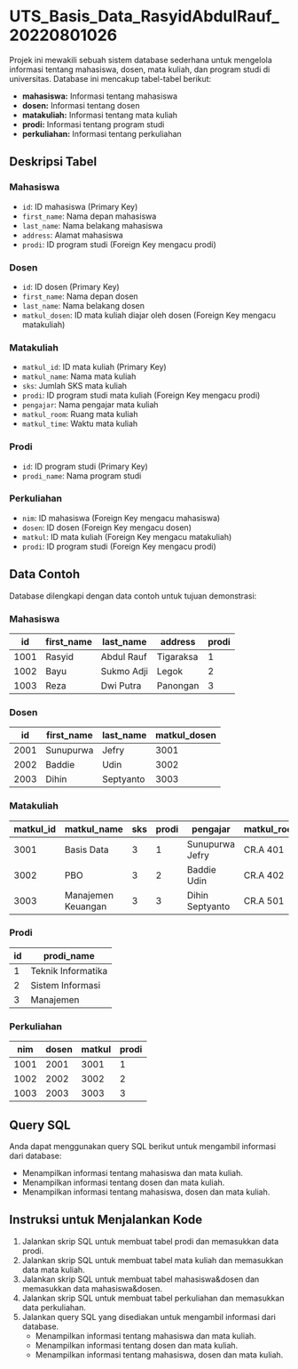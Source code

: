 # UTS_Basis_Data_RasyidAbdulRauf_20220801026

Projek ini mewakili sebuah sistem database sederhana untuk mengelola informasi tentang mahasiswa, dosen, mata kuliah, dan program studi di universitas. Database ini mencakup tabel-tabel berikut:

- **mahasiswa:** Informasi tentang mahasiswa
- **dosen:** Informasi tentang dosen
- **matakuliah:** Informasi tentang mata kuliah
- **prodi:** Informasi tentang program studi
- **perkuliahan:** Informasi tentang perkuliahan

## Deskripsi Tabel

### Mahasiswa

- `id`: ID mahasiswa (Primary Key)
- `first_name`: Nama depan mahasiswa
- `last_name`: Nama belakang mahasiswa
- `address`: Alamat mahasiswa
- `prodi`: ID program studi (Foreign Key mengacu prodi)

### Dosen

- `id`: ID dosen (Primary Key)
- `first_name`: Nama depan dosen
- `last_name`: Nama belakang dosen
- `matkul_dosen`: ID mata kuliah diajar oleh dosen (Foreign Key mengacu matakuliah)

### Matakuliah

- `matkul_id`: ID mata kuliah (Primary Key)
- `matkul_name`: Nama mata kuliah
- `sks`: Jumlah SKS mata kuliah
- `prodi`: ID program studi mata kuliah (Foreign Key mengacu prodi)
- `pengajar`: Nama pengajar mata kuliah
- `matkul_room`: Ruang mata kuliah
- `matkul_time`: Waktu mata kuliah

### Prodi

- `id`: ID program studi (Primary Key)
- `prodi_name`: Nama program studi

### Perkuliahan

- `nim`: ID mahasiswa (Foreign Key mengacu mahasiswa)
- `dosen`: ID dosen (Foreign Key mengacu dosen)
- `matkul`: ID mata kuliah (Foreign Key mengacu matakuliah)
- `prodi`: ID program studi (Foreign Key mengacu prodi)

## Data Contoh

Database dilengkapi dengan data contoh untuk tujuan demonstrasi:

### Mahasiswa

| id  | first_name | last_name    | address   | prodi |
|---- |------------|--------------|-----------|-------|
|1001 | Rasyid     | Abdul Rauf   | Tigaraksa | 1     |
|1002 | Bayu       | Sukmo Adji   | Legok     | 2     |
|1003 | Reza       | Dwi Putra    | Panongan  | 3     |

### Dosen

| id  | first_name | last_name | matkul_dosen |
|----|------------|-----------|--------------|
|2001| Sunupurwa  | Jefry     | 3001         |
|2002| Baddie     | Udin      | 3002         |
|2003| Dihin      | Septyanto  | 3003         |

### Matakuliah

| matkul_id | matkul_name          | sks | prodi | pengajar         | matkul_room | matkul_time    |
|-----------|----------------------|-----|-------|------------------|-------------|----------------|
|3001       | Basis Data           | 3   | 1     | Sunupurwa Jefry  | CR.A 401    | 10:00 - 12:30  |
|3002       | PBO                  | 3   | 2     | Baddie Udin      | CR.A 402    | 15:30 - 18:00  |
|3003       | Manajemen Keuangan   | 3   | 3     | Dihin Septyanto  | CR.A 501    | 07:30 - 10:00  |

### Prodi

| id | prodi_name         |
|----|---------------------|
|1   | Teknik Informatika |
|2   | Sistem Informasi   |
|3   | Manajemen          |

### Perkuliahan

| nim  | dosen | matkul | prodi |
|-----|-------|--------|-------|
|1001 | 2001  | 3001   | 1     |
|1002 | 2002  | 3002   | 2     |
|1003 | 2003  | 3003   | 3     |

## Query SQL

Anda dapat menggunakan query SQL berikut untuk mengambil informasi dari database:

- Menampilkan informasi tentang mahasiswa dan mata kuliah.
- Menampilkan informasi tentang dosen dan mata kuliah.
- Menampilkan informasi tentang mahasiswa, dosen dan mata kuliah.

## Instruksi untuk Menjalankan Kode

1. Jalankan skrip SQL untuk membuat tabel prodi dan memasukkan data prodi.
2. Jalankan skrip SQL untuk membuat tabel mata kuliah dan memasukkan data mata kuliah.
3. Jalankan skrip SQL untuk membuat tabel mahasiswa&dosen dan memasukkan data mahasiswa&dosen.
4. Jalankan skrip SQL untuk membuat tabel perkuliahan dan memasukkan data perkuliahan.
5. Jalankan query SQL yang disediakan untuk mengambil informasi dari database.
	- Menampilkan informasi tentang mahasiswa dan mata kuliah.
	- Menampilkan informasi tentang dosen dan mata kuliah.
	- Menampilkan informasi tentang mahasiswa, dosen dan mata kuliah.
